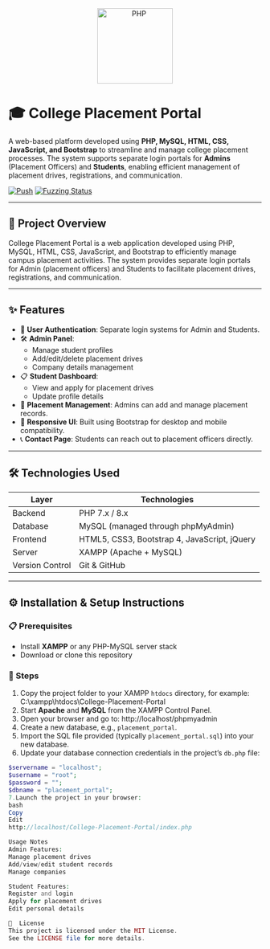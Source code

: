 <div align="center"> 
    <a href="https://www.php.net">
        <img
            alt="PHP"
            src="https://www.php.net/images/logos/new-php-logo.svg"
            width="150">
    </a>
</div>

# 🎓 College Placement Portal

A web-based platform developed using **PHP, MySQL, HTML, CSS, JavaScript, and Bootstrap** to streamline and manage college placement processes. The system supports separate login portals for **Admins** (Placement Officers) and **Students**, enabling efficient management of placement drives, registrations, and communication.

[![Push](https://github.com/php/php-src/actions/workflows/push.yml/badge.svg)](https://github.com/php/php-src/actions/workflows/push.yml)
[![Fuzzing Status](https://oss-fuzz-build-logs.storage.googleapis.com/badges/php.svg)](https://bugs.chromium.org/p/oss-fuzz/issues/list?sort=-opened&can=1&q=proj:php)

---

## 🚀 Project Overview

College Placement Portal is a web application developed using PHP, MySQL, HTML, CSS, JavaScript, and Bootstrap to efficiently manage campus placement activities. The system provides separate login portals for Admin (placement officers) and Students to facilitate placement drives, registrations, and communication.

---

## ✨ Features

- 🔐 **User Authentication**: Separate login systems for Admin and Students.
- 🛠️ **Admin Panel**:
  - Manage student profiles
  - Add/edit/delete placement drives
  - Company details management
- 📋 **Student Dashboard**:
  - View and apply for placement drives
  - Update profile details
- 📁 **Placement Management**: Admins can add and manage placement records.
- 📱 **Responsive UI**: Built using Bootstrap for desktop and mobile compatibility.
- 📞 **Contact Page**: Students can reach out to placement officers directly.

---

## 🛠️ Technologies Used

| Layer        | Technologies                            |
|--------------|------------------------------------------|
| Backend      | PHP 7.x / 8.x                            |
| Database     | MySQL (managed through phpMyAdmin)       |
| Frontend     | HTML5, CSS3, Bootstrap 4, JavaScript, jQuery |
| Server       | XAMPP (Apache + MySQL)                   |
| Version Control | Git & GitHub                          |

---

## ⚙️ Installation & Setup Instructions

### 📋 Prerequisites

- Install **XAMPP** or any PHP-MySQL server stack
- Download or clone this repository

### 🧾 Steps

1. Copy the project folder to your XAMPP `htdocs` directory, for example:
C:\xampp\htdocs\College-Placement-Portal
2. Start **Apache** and **MySQL** from the XAMPP Control Panel.
3. Open your browser and go to:
http://localhost/phpmyadmin
4. Create a new database, e.g., `placement_portal`.
5. Import the SQL file provided (typically `placement_portal.sql`) into your new database.
6. Update your database connection credentials in the project’s `db.php` file:
```php
$servername = "localhost";
$username = "root";
$password = "";
$dbname = "placement_portal";
7.Launch the project in your browser:
bash
Copy
Edit
http://localhost/College-Placement-Portal/index.php

Usage Notes
Admin Features:
Manage placement drives
Add/view/edit student records
Manage companies

Student Features:
Register and login
Apply for placement drives
Edit personal details

📄  License
This project is licensed under the MIT License.
See the LICENSE file for more details.
